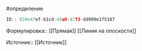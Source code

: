 #определение

```javascript
ID:: 820e47ef-b1cd-44a0-87f3-dd909e1f5187
```

Формулировка:: [[Прямая]] [[Линия на плоскости]] 

Источник:: [[Источник]]